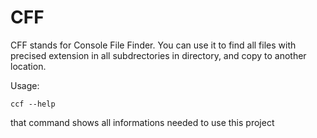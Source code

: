 # CFF

CFF stands for Console File Finder.
You can use it to find all files with precised extension in all subdrectories in directory, and copy to another location.

Usage:

```
ccf --help
```

that command shows all informations needed to use this project
